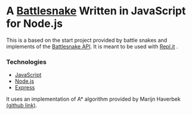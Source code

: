 # A [Battlesnake](http://play.battlesnake.com) Written in JavaScript for Node.js

This is a based on the start project provided by battle snakes and implements of the [Battlesnake API](https://docs.battlesnake.com/references/api). It is meant to be used with [Repl.it](https://repl.it) .

### Technologies

* [JavaScript](https://www.javascript.com/)
* [Node.js](https://nodejs.dev/)
* [Express](https://expressjs.com/)

It uses an implementation of A* algorithm provided by Marijn Haverbek [(github link)](http://github.com/bgrins/javascript-astar).

